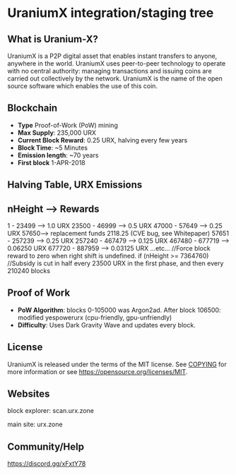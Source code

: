 UraniumX integration/staging tree
==================================

What is Uranium-X?
--------------------
UraniumX is a P2P digital asset that enables instant transfers to anyone, anywhere 
in the world.  UraniumX uses peer-to-peer technology to operate with no central 
authority: managing transactions and issuing coins are carried out collectively 
by the network. UraniumX is the name of the open source software which enables 
the use of this coin.

Blockchain
----------
- **Type** Proof-of-Work (PoW) mining
- **Max Supply**: 235,000 URX
- **Current Block Reward**: 0.25 URX, halving every few years
- **Block Time**: ~5 Minutes
- **Emission length**: ~70 years
- **First block** 1-APR-2018

Halving Table, URX Emissions
----------
nHeight --> Rewards
----------

1 - 23499 --> 1.0 URX
23500 - 46999 --> 0.5 URX
47000 - 57649 --> 0.25 URX
57650--> replacement funds 2118.25 (CVE bug, see Whitepaper)
57651 - 257239 --> 0.25 URX
257240 - 467479 --> 0.125 URX
467480 - 677719 --> 0.06250 URX
677720 - 887959 -->  0.03125 URX
...etc...
//Force block reward to zero when right shift is undefined.
    if (nHeight >= 7364760)
//Subsidy is cut in half every 23500 URX in the first phase, and then every 210240 blocks

Proof of Work
-------------
- **PoW Algorithm**: blocks 0-105000 was Argon2ad. After block 106500: modified yespowerurx (cpu-friendly, gpu-unfriendly)
- **Difficulty**: Uses Dark Gravity Wave and updates every block.

License
-------
UraniumX is released under the terms of the MIT license. See 
[COPYING](COPYING) for more information or see https://opensource.org/licenses/MIT.

Websites
-------
block explorer: scan.urx.zone

main site: urx.zone

Community/Help
-------
https://discord.gg/xFxtY78

